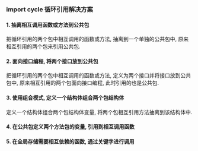 ### import cycle 循环引用解决方案

#### 1. 抽离相互调用函数或方法到公共包

把循环引用的两个包中相互调用的函数或方法, 抽离到一个单独的公共包中, 原来相互引用的两个包来引用公共包.


#### 2. 面向接口编程, 将两个接口放到公共包

把循环引用的两个包中相互调用的函数或方法, 定义为两个接口并将接口放到公共包中, 原来相互引用的两个包面向接口编程, 此时引用的也是公共包.


#### 3. 使用组合模式, 定义一个结构体组合两个包结构体

定义一个结构体组合两个包结构体变量, 将两个包相互引用方法抽离到该结构体中.


#### 4. 在公共包定义两个方法包的变量, 引用到相互调用函数

#### 5. 在全局存储需要相互依赖的函数, 通过关键字进行调用